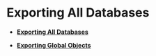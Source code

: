 # Exporting All Databases<a name="EN-US_TOPIC_0289900829"></a>

-   **[Exporting All Databases](exporting-all-databases-9.md)**  

-   **[Exporting Global Objects](exporting-global-objects.md)**  


